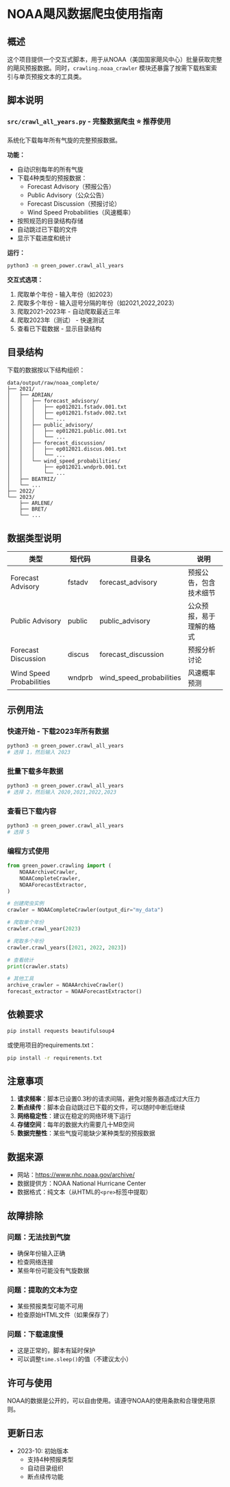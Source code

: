 # NOAA飓风数据爬虫使用指南

## 概述

这个项目提供一个交互式脚本，用于从NOAA（美国国家飓风中心）批量获取完整的飓风预报数据。同时，`crawling.noaa_crawler` 模块还暴露了按需下载档案索引与单页预报文本的工具类。

## 脚本说明

### `src/crawl_all_years.py` - 完整数据爬虫 ⭐ **推荐使用**
系统化下载每年所有气旋的完整预报数据。

**功能：**
- 自动识别每年的所有气旋
- 下载4种类型的预报数据：
  - Forecast Advisory（预报公告）
  - Public Advisory（公众公告）
  - Forecast Discussion（预报讨论）
  - Wind Speed Probabilities（风速概率）
- 按照规范的目录结构存储
- 自动跳过已下载的文件
- 显示下载进度和统计

**运行：**
```bash
python3 -m green_power.crawl_all_years
```

**交互式选项：**
1. 爬取单个年份 - 输入年份（如2023）
2. 爬取多个年份 - 输入逗号分隔的年份（如2021,2022,2023）
3. 爬取2021-2023年 - 自动爬取最近三年
4. 爬取2023年（测试） - 快速测试
5. 查看已下载数据 - 显示目录结构

## 目录结构

下载的数据按以下结构组织：

```
data/output/raw/noaa_complete/
├── 2021/
│   ├── ADRIAN/
│   │   ├── forecast_advisory/
│   │   │   ├── ep012021.fstadv.001.txt
│   │   │   ├── ep012021.fstadv.002.txt
│   │   │   └── ...
│   │   ├── public_advisory/
│   │   │   ├── ep012021.public.001.txt
│   │   │   └── ...
│   │   ├── forecast_discussion/
│   │   │   ├── ep012021.discus.001.txt
│   │   │   └── ...
│   │   └── wind_speed_probabilities/
│   │       ├── ep012021.wndprb.001.txt
│   │       └── ...
│   ├── BEATRIZ/
│   └── ...
├── 2022/
└── 2023/
    ├── ARLENE/
    ├── BRET/
    └── ...
```

## 数据类型说明

| 类型 | 短代码 | 目录名 | 说明 |
|------|--------|--------|------|
| Forecast Advisory | fstadv | forecast_advisory | 预报公告，包含技术细节 |
| Public Advisory | public | public_advisory | 公众预报，易于理解的格式 |
| Forecast Discussion | discus | forecast_discussion | 预报分析讨论 |
| Wind Speed Probabilities | wndprb | wind_speed_probabilities | 风速概率预测 |

## 示例用法

### 快速开始 - 下载2023年所有数据
```bash
python3 -m green_power.crawl_all_years
# 选择 1，然后输入 2023
```

### 批量下载多年数据
```bash
python3 -m green_power.crawl_all_years
# 选择 2，然后输入 2020,2021,2022,2023
```

### 查看已下载内容
```bash
python3 -m green_power.crawl_all_years
# 选择 5
```

### 编程方式使用
```python
from green_power.crawling import (
    NOAAArchiveCrawler,
    NOAACompleteCrawler,
    NOAAForecastExtractor,
)

# 创建爬虫实例
crawler = NOAACompleteCrawler(output_dir="my_data")

# 爬取单个年份
crawler.crawl_year(2023)

# 爬取多个年份
crawler.crawl_years([2021, 2022, 2023])

# 查看统计
print(crawler.stats)

# 其他工具
archive_crawler = NOAAArchiveCrawler()
forecast_extractor = NOAAForecastExtractor()
```

## 依赖要求

```bash
pip install requests beautifulsoup4
```

或使用项目的requirements.txt：
```bash
pip install -r requirements.txt
```

## 注意事项

1. **请求频率**：脚本已设置0.3秒的请求间隔，避免对服务器造成过大压力
2. **断点续传**：脚本会自动跳过已下载的文件，可以随时中断后继续
3. **网络稳定性**：建议在稳定的网络环境下运行
4. **存储空间**：每年的数据大约需要几十MB空间
5. **数据完整性**：某些气旋可能缺少某种类型的预报数据

## 数据来源

- 网站：https://www.nhc.noaa.gov/archive/
- 数据提供方：NOAA National Hurricane Center
- 数据格式：纯文本（从HTML的`<pre>`标签中提取）

## 故障排除

### 问题：无法找到气旋
- 确保年份输入正确
- 检查网络连接
- 某些年份可能没有气旋数据

### 问题：提取的文本为空
- 某些预报类型可能不可用
- 检查原始HTML文件（如果保存了）

### 问题：下载速度慢
- 这是正常的，脚本有延时保护
- 可以调整`time.sleep()`的值（不建议太小）

## 许可与使用

NOAA的数据是公开的，可以自由使用。请遵守NOAA的使用条款和合理使用原则。

## 更新日志

- 2023-10: 初始版本
  - 支持4种预报类型
  - 自动目录组织
  - 断点续传功能
